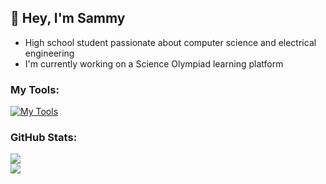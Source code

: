 ## 👋 Hey, I'm Sammy
- High school student passionate about computer science and electrical engineering
- I'm currently working on a Science Olympiad learning platform

### My Tools:
[![My Tools](https://skillicons.dev/icons?i=html,css,js,py,java,cpp,cs,go,swift,lua,unity,flutter,nodejs,nextjs,react&theme=dark)](https://skillicons.dev)

### GitHub Stats:
![](https://github-readme-stats.vercel.app/api?username=samuel-asefa&theme=dark&hide_border=false&include_all_commits=false&count_private=true)<br/>
![](https://nirzak-streak-stats.vercel.app/?user=samuel-asefa&theme=dark&hide_border=false)<br/>
